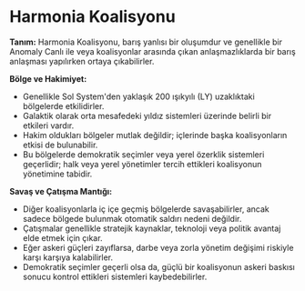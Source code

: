 # Harmonia Koalisyonu

**Tanım:**
Harmonia Koalisyonu, barış yanlısı bir oluşumdur ve genellikle bir Anomaly Canlı ile veya koalisyonlar arasında çıkan anlaşmazlıklarda bir barış anlaşması yapılırken ortaya çıkabilirler.

**Bölge ve Hakimiyet:**
- Genellikle Sol System'den yaklaşık 200 ışıkyılı (LY) uzaklıktaki bölgelerde etkilidirler.
- Galaktik olarak orta mesafedeki yıldız sistemleri üzerinde belirli bir etkileri vardır.
- Hakim oldukları bölgeler mutlak değildir; içlerinde başka koalisyonların etkisi de bulunabilir.
- Bu bölgelerde demokratik seçimler veya yerel özerklik sistemleri geçerlidir; halk veya yerel yönetimler tercih ettikleri koalisyonun yönetimine tabidir.

**Savaş ve Çatışma Mantığı:**
- Diğer koalisyonlarla iç içe geçmiş bölgelerde savaşabilirler, ancak sadece bölgede bulunmak otomatik saldırı nedeni değildir.
- Çatışmalar genellikle stratejik kaynaklar, teknoloji veya politik avantaj elde etmek için çıkar.
- Eğer askeri güçleri zayıflarsa, darbe veya zorla yönetim değişimi riskiyle karşı karşıya kalabilirler.
- Demokratik seçimler geçerli olsa da, güçlü bir koalisyonun askeri baskısı sonucu kontrol ettikleri sistemleri kaybedebilirler.